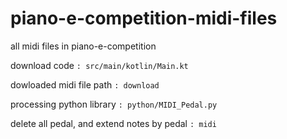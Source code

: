 # piano-e-competition-midi-files
all midi files in piano-e-competition

download code `: src/main/kotlin/Main.kt`

dowloaded midi file path `: download`

processing python library `: python/MIDI_Pedal.py`

delete all pedal, and extend notes by pedal `: midi`
